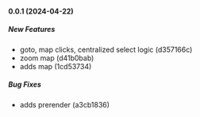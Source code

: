 #### 0.0.1 (2024-04-22)

##### New Features

*  goto, map clicks, centralized select logic (d357166c)
*  zoom map (d41b0bab)
*  adds map (1cd53734)

##### Bug Fixes

*  adds prerender (a3cb1836)

